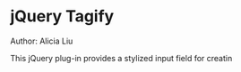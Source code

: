 jQuery Tagify
=============
Author: Alicia Liu

This jQuery plug-in provides a stylized input field for creatin